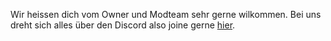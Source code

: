 Wir heissen dich vom Owner und Modteam sehr gerne wilkommen.
Bei uns dreht sich alles über den Discord also joine gerne [hier](https://dc.kahlifar.de/).